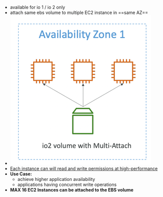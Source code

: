 - available for io 1 / io 2 only
- attach same ebs volume to multiple EC2 instance in ==same AZ==
- ![image](../../img/Pasted_image_20231022211841.png)
- <u>Each instance can will read and write permissions at high-performance</u>
- **Use Case:**
	- achieve higher application availability
	- applications having concurrent write operations
- **MAX 16 EC2 Instances can be attached to the EBS volume**

